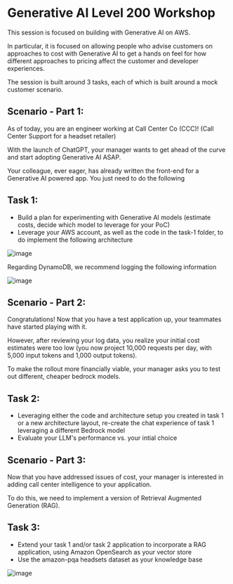 # Generative AI Level 200 Workshop

This session is focused on building with Generative AI on AWS.

In particular, it is focused on allowing people who advise customers on approaches to cost with Generative AI to get a hands on feel for how different approaches to pricing affect the customer and developer experiences.

The session is built around 3 tasks, each of which is built around a mock customer scenario.

## Scenario - Part 1:
As of today, you are an engineer working at Call Center Co (CCC)! (Call Center Support for a headset retailer)

With the launch of ChatGPT, your manager wants to get ahead of the curve and start adopting Generative AI ASAP.

Your colleague, ever eager, has already written the front-end for a Generative AI powered app. You just need to do the following 


## Task 1:
- Build a plan for experimenting with Generative AI models (estimate costs, decide which model to leverage for your PoC)
- Leverage your AWS account, as well as the code in the task-1 folder, to do implement the following architecture

![image](https://github.com/astanley-work/generative-ai-level-200-workshop/assets/77308012/5942a5ee-c891-41c3-b21e-c8f06b2b0b67)

Regarding DynamoDB, we recommend logging the following information

![image](https://github.com/astanley-work/generative-ai-level-200-workshop/assets/77308012/6027ca4c-a5d5-45f3-a791-a59b49ad9acb)

## Scenario - Part 2:
Congratulations! Now that you have a test application up, your teammates have started playing with it.

However, after reviewing your log data, you realize your initial cost estimates were too low (you now project 10,000 requests per day, with 5,000 input tokens and 1,000 output tokens).

To make the rollout more financially viable, your manager asks you to test out different, cheaper bedrock models.

## Task 2:
- Leveraging either the code and architecture setup you created in task 1 or a new architecture layout, re-create the chat experience of task 1 leveraging a different Bedrock model
- Evaluate your LLM's performance vs. your intial choice

## Scenario - Part 3:
Now that you have addressed issues of cost, your manager is interested in adding call center intelligence to your application.

To do this, we need to implement a version of Retrieval Augmented Generation (RAG).

## Task 3:
- Extend your task 1 and/or task 2 application to incorporate a RAG application, using Amazon OpenSearch as your vector store
- Use the amazon-pqa headsets dataset as your knowledge base

![image](https://github.com/astanley-work/generative-ai-level-200-workshop/assets/77308012/7bd3fe8e-54a6-4013-9878-32235d62b987)


